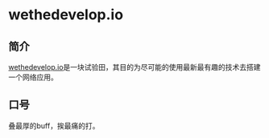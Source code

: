 # wethedevelop.io

## 简介
[wethedevelop.io](https://github.com/wethedevelop/wethedevelop.io)是一块试验田，其目的为尽可能的使用最新最有趣的技术去搭建一个网络应用。

## 口号

叠最厚的buff，挨最痛的打。